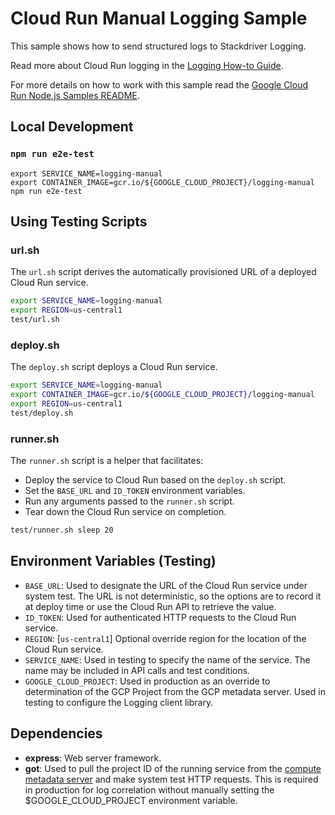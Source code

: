# Cloud Run Manual Logging Sample

This sample shows how to send structured logs to Stackdriver Logging.

Read more about Cloud Run logging in the [Logging How-to Guide](http://cloud.google.com/run/docs/logging).

For more details on how to work with this sample read the [Google Cloud Run Node.js Samples README](https://github.com/GoogleCloudPlatform/nodejs-docs-samples/run).

## Local Development

### `npm run e2e-test`

```
export SERVICE_NAME=logging-manual
export CONTAINER_IMAGE=gcr.io/${GOOGLE_CLOUD_PROJECT}/logging-manual
npm run e2e-test
```

## Using Testing Scripts

### url.sh

The `url.sh` script derives the automatically provisioned URL of a deployed
Cloud Run service.

```sh
export SERVICE_NAME=logging-manual
export REGION=us-central1
test/url.sh
```

### deploy.sh

The `deploy.sh` script deploys a Cloud Run service.

```sh
export SERVICE_NAME=logging-manual
export CONTAINER_IMAGE=gcr.io/${GOOGLE_CLOUD_PROJECT}/logging-manual
export REGION=us-central1
test/deploy.sh
```

### runner.sh

The `runner.sh` script is a helper that facilitates:

* Deploy the service to Cloud Run based on the `deploy.sh` script.
* Set the `BASE_URL` and `ID_TOKEN` environment variables.
* Run any arguments passed to the `runner.sh` script.
* Tear down the Cloud Run service on completion.

```sh
test/runner.sh sleep 20
```

## Environment Variables (Testing)

* `BASE_URL`: Used to designate the URL of the Cloud Run service under system test. The URL is not deterministic, so the options are to record it at deploy time or use the Cloud Run API to retrieve the value.
* `ID_TOKEN`: Used for authenticated HTTP requests to the Cloud Run service.
* `REGION`: [`us-central1`] Optional override region for the location of the Cloud Run service.
* `SERVICE_NAME`: Used in testing to specify the name of the service. The name may be included in API calls and test conditions.
* `GOOGLE_CLOUD_PROJECT`: Used in production as an override to determination of the GCP Project from the GCP metadata server. Used in testing to configure the Logging client library.

## Dependencies

* **express**: Web server framework.
* **got**: Used to pull the project ID of the running service from the [compute metadata server](https://cloud.google.com/compute/docs/storing-retrieving-metadata) and make system test HTTP requests. This is required in production for log correlation without manually setting the $GOOGLE_CLOUD_PROJECT environment variable.

